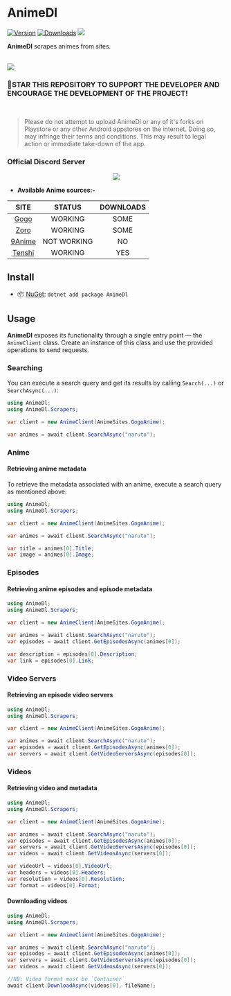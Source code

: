 # AnimeDl

[![Version](https://img.shields.io/nuget/v/AnimeDl.svg)](https://nuget.org/packages/AnimeDl)
[![Downloads](https://img.shields.io/nuget/dt/AnimeDl.svg)](https://nuget.org/packages/AnimeDl)
<a href="https://discord.gg/mhxsSMy2Nf"><img src="https://img.shields.io/badge/Discord-7289DA?style=for-the-badge&logo=discord&logoColor=white"></a>

**AnimeDl** scrapes animes from sites.

<br>
<a href="https://www.buymeacoffee.com/jerry08"><img src="https://img.buymeacoffee.com/button-api/?text=Buy me a coffee&emoji=&slug=jerry08&button_colour=FFDD00&font_colour=000000&font_family=Poppins&outline_colour=000000&coffee_colour=ffffff" /></a>
<br>

### 🌟STAR THIS REPOSITORY TO SUPPORT THE DEVELOPER AND ENCOURAGE THE DEVELOPMENT OF THE PROJECT!

<br>

> Please do not attempt to upload AnimeDl or any of it's forks on Playstore or any other Android appstores on the internet. Doing so, may infringe their terms and conditions. This may result to legal action or immediate take-down of the app.

### Official Discord Server

<p align="center">
 <a href="https://discord.gg/mhxsSMy2Nf">
  <img src="https://invidget.switchblade.xyz/mhxsSMy2Nf">
 </a>
</p>

* **Available Anime sources:-**

| SITE                       | STATUS  | DOWNLOADS |
|:--------------------------:|:-------:|:---------:|
| [Gogo](https://www1.gogoanime.ee/)   | WORKING | SOME |
| [Zoro](https://zoro.to)              | WORKING | SOME |
| [9Anime](https://9anime.id)          | NOT WORKING | NO |
| [Tenshi](https://tenshi.moe)         | WORKING | YES |


## Install

- 📦 [NuGet](https://nuget.org/packages/AnimeDl): `dotnet add package AnimeDl`


## Usage

**AnimeDl** exposes its functionality through a single entry point — the `AnimeClient` class.
Create an instance of this class and use the provided operations to send requests.

### Searching

You can execute a search query and get its results by calling `Search(...)` or `SearchAsync(...)`:

```csharp
using AnimeDl;
using AnimeDl.Scrapers;

var client = new AnimeClient(AnimeSites.GogoAnime);

var animes = await client.SearchAsync("naruto");
```

### Anime

#### Retrieving anime metadata

To retrieve the metadata associated with an anime, execute a search query as mentioned above:

```csharp
using AnimeDl;
using AnimeDl.Scrapers;

var client = new AnimeClient(AnimeSites.GogoAnime);

var animes = await client.SearchAsync("naruto");

var title = animes[0].Title;
var image = animes[0].Image;
```

### Episodes

#### Retrieving anime episodes and episode metadata

```csharp
using AnimeDl;
using AnimeDl.Scrapers;

var client = new AnimeClient(AnimeSites.GogoAnime);

var animes = await client.SearchAsync("naruto");
var episodes = await client.GetEpisodesAsync(animes[0]);

var description = episodes[0].Description;
var link = episodes[0].Link;
```

### Video Servers

#### Retrieving an episode video servers

```csharp
using AnimeDl;
using AnimeDl.Scrapers;

var client = new AnimeClient(AnimeSites.GogoAnime);

var animes = await client.SearchAsync("naruto");
var episodes = await client.GetEpisodesAsync(animes[0]);
var servers = await client.GetVideoServersAsync(episodes[0]);
```

### Videos

#### Retrieving video and metadata

```csharp
using AnimeDl;
using AnimeDl.Scrapers;

var client = new AnimeClient(AnimeSites.GogoAnime);

var animes = await client.SearchAsync("naruto");
var episodes = await client.GetEpisodesAsync(animes[0]);
var servers = await client.GetVideoServersAsync(episodes[0]);
var videos = await client.GetVideosAsync(servers[0]);

var videoUrl = videos[0].VideoUrl;
var headers = videos[0].Headers;
var resolution = videos[0].Resolution;
var format = videos[0].Format;
```

#### Downloading videos

```csharp
using AnimeDl;
using AnimeDl.Scrapers;

var client = new AnimeClient(AnimeSites.GogoAnime);

var animes = await client.SearchAsync("naruto");
var episodes = await client.GetEpisodesAsync(animes[0]);
var servers = await client.GetVideoServersAsync(episodes[0]);
var videos = await client.GetVideosAsync(servers[0]);

//NB: Video format must be `Container`
await client.DownloadAsync(videos[0], fileName);
```